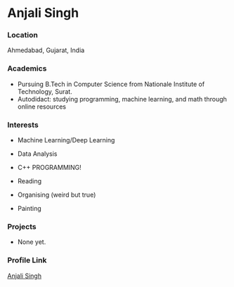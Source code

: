 # Anjali Singh

### Location

Ahmedabad, Gujarat, India

### Academics

- Pursuing B.Tech in Computer Science from Nationale Institute of Technology, Surat.
- Autodidact: studying programming, machine learning, and math through online resources

### Interests

- Machine Learning/Deep Learning 
- Data Analysis
- C++ PROGRAMMING!

- Reading
- Organising (weird but true)
- Painting

### Projects
- None yet.

### Profile Link

[Anjali Singh](https://github.com/anjali-coder)